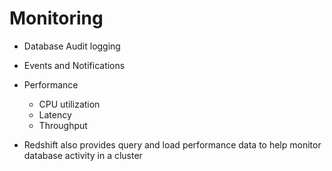 # Monitoring

* Database Audit logging
* Events and Notifications
* Performance
    * CPU utilization
    * Latency 
    * Throughput
   
* Redshift also provides query and load performance data to help monitor database activity in a cluster